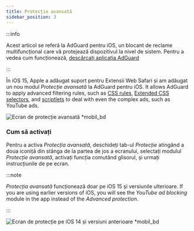 ```yaml
---
title: Protecție avansată
sidebar_position: 3
---
```


:::info

Acest articol se referă la AdGuard pentru iOS, un blocant de reclame multifuncțional care vă protejează dispozitivul la nivel de sistem. Pentru a vedea cum funcționează, [descărcați aplicația AdGuard](https://agrd.io/download-kb-adblock)

:::

În iOS 15, Apple a adăugat suport pentru Extensii Web Safari și am adăugat un nou modul _Protecție avansată_ la AdGuard pentru iOS. It allows AdGuard to apply advanced filtering rules, such as [CSS rules](/general/ad-filtering/create-own-filters#cosmetic-css-rules), [Extended CSS selectors](/general/ad-filtering/create-own-filters#extended-css-selectors), and [scriptlets](/general/ad-filtering/create-own-filters#scriptlets) to deal with even the complex ads, such as YouTube ads.

![Ecran de protecție avansată \*mobil\_bd](https://cdn.adtidy.org/public/Adguard/kb/iOS/features/protection_screen_15_en.jpeg)

### Cum să activați

Pentru a activa _Protecția avansată_, deschideți tab-ul _Protecție_ atingând a doua iconiță din stânga de la partea de jos a ecranului, selectați modulul _Protecție avansată_, activați funcția comutând glisorul, și urmați instrucțiunile de pe ecran.

:::note

_Protecția avansată_ funcționează doar pe iOS 15 și versiunile ulterioare. If you are using earlier versions of iOS, you will see the _YouTube ad blocking_ module in the app instead of the _Advanced protection_.

:::

![Ecran de protecție pe iOS 14 și versiuni anterioare \*mobil\_bd](https://cdn.adtidy.org/public/Adguard/kb/iOS/features/protection_screen_14_en.jpeg)
